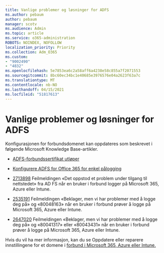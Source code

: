 ```yaml
---
title: Vanlige problemer og løsninger for ADFS
ms.author: pebaum
author: pebaum
manager: scotv
ms.audience: Admin
ms.topic: article
ms.service: o365-administration
ROBOTS: NOINDEX, NOFOLLOW
localization_priority: Priority
ms.collection: Adm_O365
ms.custom:
- "9002490"
- "4832"
ms.openlocfilehash: 5e7853ea6c2a58aff6a4238e58c855a7f2071553
ms.sourcegitcommit: 8bc60ec34bc1e40685e3976576e04a2623f63a7c
ms.translationtype: MT
ms.contentlocale: nb-NO
ms.lasthandoff: 04/15/2021
ms.locfileid: "51817613"
---
```

# <a name="common-issues-and-resolutions-for-adfs"></a>Vanlige problemer og løsninger for ADFS

Konfigurasjonen for forbundsdomenet kan oppdateres som beskrevet i følgende Microsoft Knowledge Base-artikler.

- [ADFS-forbundssertifikat utløper](adfs-federation-certificate-expiring.md)

- [Konfigurere ADFS for Office 365 for enkel pålogging](https://docs.microsoft.com/office365/troubleshoot/active-directory/set-up-adfs-for-single-sign-on)

- [2713898](https://support.microsoft.com/help/2713898)  Feilmeldingen «Det oppstod et problem under tilgang til nettstedet» fra AD FS når en bruker i forbund logger på Microsoft 365, Azure eller Intune.

- [2535191](https://support.microsoft.com/help/2535191) Feilmeldingen «Beklager, men vi har problemer med å logge deg på» og «80048163» når en bruker i forbund prøver å logge på Microsoft 365, Azure eller Intune.

- [2647020](https://support.microsoft.com/help/2647020)   Feilmeldingen «Beklager, men vi har problemer med å logge deg på» og «80041317» eller «80043431» når en bruker i forbund prøver å logge på Microsoft 365, Azure eller Intune.

Hvis du vil ha mer informasjon, kan du se Oppdatere eller reparere innstillingene for et domene i [forbund i Microsoft 365, Azure eller Intune.](https://docs.microsoft.com/office365/troubleshoot/active-directory/update-federated-domain-office-365)

